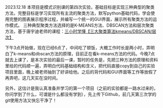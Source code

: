 2023.12.18
本项目是模式识别课的第四次实验，基础目标是实现三种典型的聚类方法，完整目标是学习实现所有主流的聚类方法，默写python基础代码，学会使用完整的图表展示程序过程，并编写一个统一的GUI界面，展示所有聚类方法的运作模式。
三种典型聚类方法选择的是K-MEANS方法、DBSCAN方法和层次聚类方法，基于唐宇迪老师的课程：[三小时学懂【三大聚类算法kmeans/DBSCAN/层次】](https://www.bilibili.com/video/BV1ST411w7De/)

下午3点开始做，现在已经6点了，中间吃了顿饭，大概工作时长是两小时，弄明白了k-means和dbscan方法的原理，目前正在看k-means方法的代码。今晚7点就去上课了，是本次实验的最后一课，暂时的任务是，先把三种方法的原理和资料里给的代码顺一遍，弄明白代码基础结构和含义，把代码直接copy到自己的实验项目里面，晚上被老师抽到了好讲给他。之后的背代码和GUI界面等工作等放假了再弄吧，这几天实在没时间。

另外，这估计是我认真准备并学习的第一个项目（之前的实验都是一路水过来的，你问学到了什么，可谓是什么都没有学到），先上传下Github，前几天第三次学的git使用方法又快忘干净了！

